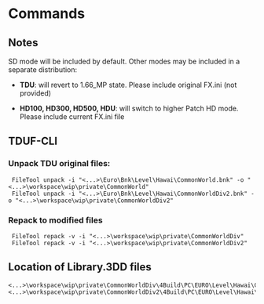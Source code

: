 # Commands

## Notes

SD mode will be included by default. Other modes may be included in a separate distribution:

- **TDU**: will revert to 1.66_MP state. Please include original FX.ini (not provided)

- **HD100, HD300, HD500, HDU**: will switch to higher Patch HD mode. Please include current FX.ini file

## TDUF-CLI

### Unpack TDU original files:

     FileTool unpack -i "<...>\Euro\Bnk\Level\Hawai\CommonWorld.bnk" -o "<...>\workspace\wip\private\CommonWorld"
     FileTool unpack -i "<...>\Euro\Bnk\Level\Hawai\CommonWorldDiv2.bnk" -o "<...>\workspace\wip\private\CommonWorldDiv2"

### Repack to modified files

     FileTool repack -v -i "<...>\workspace\wip\private\CommonWorldDiv"
     FileTool repack -v -i "<...>\workspace\wip\private\CommonWorldDiv2"

## Location of Library.3DD files

    <...>\workspace\wip\private\CommonWorldDiv\4Build\PC\EURO\Level\Hawai\Common\Library\Library.3DD
    <...>\workspace\wip\private\CommonWorldDiv2\4Build\PC\EURO\Level\Hawai\Common\Library\Library.3DD





